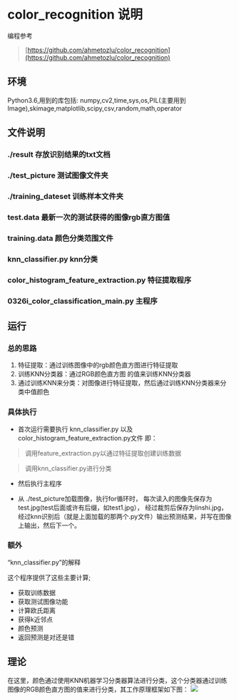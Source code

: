 # color_recognition 说明

编程参考
> [https://github.com/ahmetozlu/color_recognition](https://github.com/ahmetozlu/color_recognition)

## 环境

Python3.6,用到的库包括: numpy,cv2,time,sys,os,PIL(主要用到Image),skimage,matplotlib,scipy,csv,random,math,operator


## 文件说明

### ./result    存放识别结果的txt文档
###  ./test_picture    测试图像文件夹
###  ./training_dateset    训练样本文件夹
###  test.data    最新一次的测试获得的图像rgb直方图值
###  training.data    颜色分类范围文件
###  knn_classifier.py knn分类
###  color_histogram_feature_extraction.py 特征提取程序
###  0326i_color_classification_main.py 主程序


## 运行

### 总的思路

1. 特征提取：通过训练图像中的rgb颜色直方图进行特征提取
2. 训练KNN分类器：通过RGB颜色直方图 的值来训练KNN分类器
3. 通过训练KNN来分类：对图像进行特征提取，然后通过训练KNN分类器来分类中值颜色

### 具体执行

- 首次运行需要执行 knn_classifier.py
以及color_histogram_feature_extraction.py文件
即：
> 调用feature_extraction.py以通过特征提取创建训练数据

> 调用knn_classifier.py进行分类

- 然后执行主程序

- 从 ./test_picture加载图像，执行for循环时，
每次读入的图像先保存为test.jpg(test后面或许有后缀，如test1.jpg），
经过裁剪后保存为linshi.jpg，经过knn识别后（就是上面加载的那两个.py文件）输出预测结果，并写在图像上输出，然后下一个。


### 额外

“knn_classifier.py”的解释

这个程序提供了这些主要计算;

- 获取训练数据
- 获取测试图像功能
- 计算欧氏距离
- 获得k近邻点
- 颜色预测
- 返回预测是对还是错



## 理论

在这里，颜色通过使用KNN机器学习分类器算法进行分类，这个分类器通过训练图像的RGB颜色直方图的值来进行分类，其工作原理框架如下图：
![](https://user-images.githubusercontent.com/22610163/35335133-a9632c70-0125-11e8-9204-0b4bfd0702a7.png)


